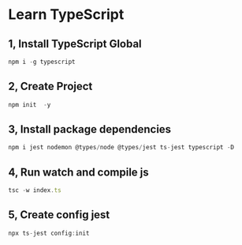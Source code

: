 # Learn TypeScript

## 1, Install TypeScript Global

```js
npm i -g typescript
```

## 2, Create Project

```js
npm init  -y
```

## 3, Install package dependencies

```js
npm i jest nodemon @types/node @types/jest ts-jest typescript -D
```

## 4, Run watch and compile js

```js
tsc -w index.ts
```

## 5, Create config jest

```js
npx ts-jest config:init
```

